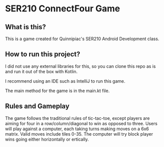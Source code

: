# SER210 ConnectFour Game

## What is this?
This is a game created for Quinnipiac's SER210 Android Development class.

## How to run this project?
I did not use any external libraries for this, so you can clone this repo as is and run it out of the box with Kotlin.

I recommend using an IDE such as IntelliJ to run this game.

The main method for the game is in the main.kt file.

## Rules and Gameplay
The game follows the traditional rules of tic-tac-toe, except players are aiming for four in a row/column/diagonal to win as opposed to three. Users will play against a computer, each taking turns making moves on a 6x6 matrix. Valid moves include tiles 0-35. The computer will try block player wins going either horizontally or ertically.

